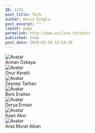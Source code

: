 ```yaml
---
ID: 1175
post_title: Tech
author: Deniz Eroglu
post_excerpt: ""
layout: page
permalink: http://www.acilive.tv/tech/
published: true
post_date: 2019-03-28 12:54:39
---
```

<!-- wp:html -->
<div class="our-members-div container">
  <div class="row justify-content-center">
    <div class="crew-members container col-6 col-sm-4 order-1">
      <img class="rounded mx-auto d-block crew-image " src="http://www.acilive.tv/wp-content/uploads/2019/04/1483-Arman-Özkaya.jpg" alt="Avatar">
      <div class="middle">
        <div class="text">Arman Özkaya</div>
      </div>
    </div>
    <div class="crew-members container container col-6 col-sm-4"> <img class="rounded mx-auto d-block crew-image " src="http://www.acilive.tv/wp-content/uploads/2019/04/1610-Onur-Keretli.jpg" alt="Avatar">
      <div class="middle">
        <div class="text">Onur Keretli</div>
      </div>
    </div>
    <div class="crew-members container col-6 col-sm-4 "> <img class="rounded mx-auto d-block crew-image " src="http://www.acilive.tv/wp-content/uploads/2019/04/1755-Zeynep-Tarhan.jpg" alt="Avatar "> 
      <div class="middle ">
        <div class="text ">Zeynep Tarhan</div>
      </div>
    </div>
    <div class="crew-members container col-6 col-sm-4 "> <img class="rounded mx-auto d-block crew-image " src="http://www.acilive.tv/wp-content/uploads/2019/04/1786-Berk-Eraltan.jpg" alt="Avatar ">
      <div class="middle ">
        <div class="text ">Berk Eraltan</div>
      </div>
    </div>
    <div class="crew-members container col-6 col-sm-4 "> <img class="rounded mx-auto d-block crew-image " src="http://www.acilive.tv/wp-content/uploads/2019/04/1790-Derya-Erman.jpg" alt="Avatar "> 
      <div class="middle ">
        <div class="text ">Derya Erman</div>
      </div>
    </div>
<div class="crew-members container col-6 col-sm-4 "> <img class="rounded mx-auto d-block crew-image " src="http://www.acilive.tv/wp-content/uploads/2019/04/1666-Kaan-Akın.jpg" alt="Avatar "> 
      <div class="middle ">
        <div class="text ">Kaan Akın</div>
      </div>
    </div>
<div class="crew-members container col-6 col-sm-4 "> <img class="rounded mx-auto d-block crew-image " src="http://www.acilive.tv/wp-content/uploads/2019/04/1008_ARAS_MURAT_ALKAN.jpg" alt="Avatar "> 
      <div class="middle ">
        <div class="text ">Aras Murat Alkan</div>
      </div>
    </div>
  </div>
<!-- /wp:html -->